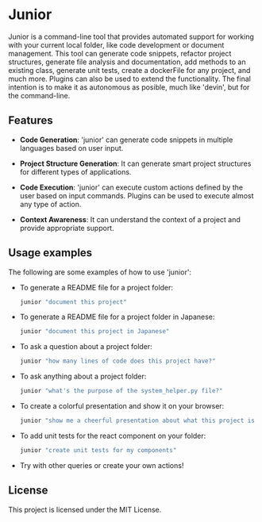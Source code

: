 # Junior

Junior is a command-line tool that provides automated support for working with your current local folder, like code development or document management. This tool can generate code snippets, refactor project structures, generate file analysis and documentation, add methods to an existing class, generate unit tests, create a dockerFile for any project, and much more. Plugins can also be used to extend the functionality. The final intention is to make it as autonomous as posible, much like 'devin', but for the command-line.

## Features

- **Code Generation**: 'junior' can generate code snippets in multiple languages based on user input.

- **Project Structure Generation**: It can generate smart project structures for different types of applications.

- **Code Execution**: 'junior' can execute custom actions defined by the user based on input commands. Plugins can be used to execute almost any type of action.

- **Context Awareness**: It can understand the context of a project and provide appropriate support.

## Usage examples

The following are some examples of how to use 'junior':

- To generate a README file for a project folder:
  ```bash
  junior "document this project"
  ```

- To generate a README file for a project folder in Japanese:
  ```bash
  junior "document this project in Japanese"
  ```

- To ask a question about a project folder:
  ```bash
  junior "how many lines of code does this project have?"
  ```

- To ask anything about a project folder:
  ```bash
  junior "what's the purpose of the system_helper.py file?"
  ```

- To create a colorful presentation and show it on your browser:
  ```bash
  junior "show me a cheerful presentation about what this project is about within 7 slides"
  ```

- To add unit tests for the react component on your folder:
  ```bash
  junior "create unit tests for my components"
  ```

- Try with other queries or create your own actions!

## License

This project is licensed under the MIT License.